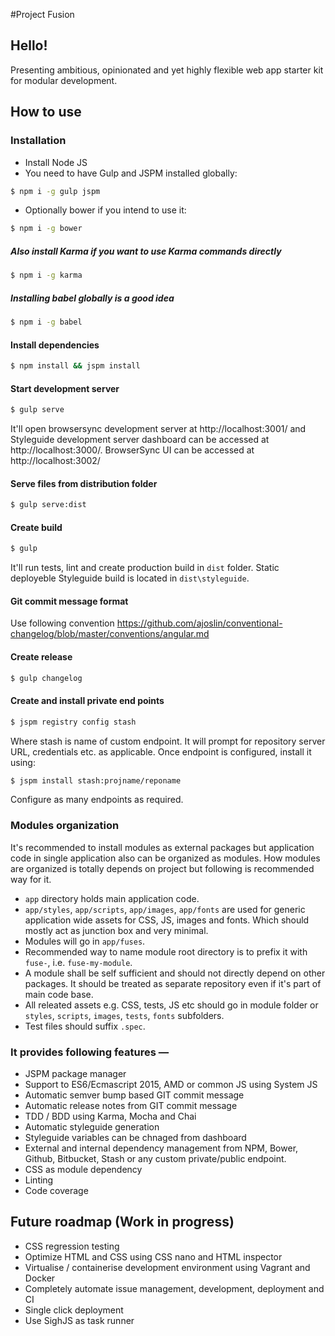 #Project Fusion

## Hello!

Presenting ambitious, opinionated and yet highly flexible web app starter kit for modular development.

## How to use

### Installation

* Install Node JS
* You need to have Gulp and JSPM installed globally:

```sh
$ npm i -g gulp jspm
```
* Optionally bower if you intend to use it:

```sh
$ npm i -g bower
```
##### Also install Karma if you want to use Karma commands directly

```sh
$ npm i -g karma
```
##### Installing babel globally is a good idea

```sh
$ npm i -g babel
```

#### Install dependencies

```sh
$ npm install && jspm install
```

#### Start development server

```sh
$ gulp serve
```

It'll open browsersync development server at http://localhost:3001/ and Styleguide development server dashboard can be accessed at http://localhost:3000/. BrowserSync UI can be accessed at http://localhost:3002/

#### Serve files from distribution folder

```sh
$ gulp serve:dist
```

#### Create build

```sh
$ gulp
```
It'll run tests, lint and create production build in `dist` folder. Static deployeble Styleguide build is located in `dist\styleguide`.

#### Git commit message format
Use following convention
https://github.com/ajoslin/conventional-changelog/blob/master/conventions/angular.md

#### Create release

```sh
$ gulp changelog
```
#### Create and install private end points


```sh
$ jspm registry config stash
```
Where stash is name of custom endpoint. It will prompt for repository server URL, credentials etc. as applicable. Once endpoint is configured, install it using:

```sh
$ jspm install stash:projname/reponame
```
Configure as many endpoints as required.

### Modules organization
It's recommended to install modules as external packages but application code in single application also  can be organized as modules. How modules are organized is totally depends on project but following is recommended way for it.

 * `app` directory holds main application code.
 * `app/styles`, `app/scripts`, `app/images`, `app/fonts` are used for generic application wide assets for CSS, JS, images and fonts. Which should mostly act as junction box and very minimal.
 * Modules will go in `app/fuses`.
 * Recommended way to name module root directory is to prefix it with `fuse-`, i.e. `fuse-my-module`.
 * A module shall be self sufficient and should not directly depend on other packages. It should be treated as separate repository even if it's part of main code base.
 * All releated assets e.g. CSS, tests, JS etc should go in module folder or `styles`, `scripts`, `images`, `tests`, `fonts` subfolders.
 * Test files should suffix `.spec`.


### It provides following features —

*   JSPM package manager
*   Support to ES6/Ecmascript 2015, AMD or common JS using System JS
*   Automatic semver bump based GIT commit message
*   Automatic release notes from GIT commit message
*   TDD / BDD using Karma, Mocha and Chai
*   Automatic styleguide generation
*   Styleguide variables can be chnaged from dashboard
*   External and internal dependency management from NPM, Bower, Github, Bitbucket, Stash or any custom private/public endpoint.
*   CSS as module dependency
*   Linting
*   Code coverage

## Future roadmap (Work in progress)

*   CSS regression testing
*   Optimize HTML and CSS using CSS nano and HTML inspector
*   Virtualise / containerise development environment using Vagrant and Docker
*   Completely automate issue management, development, deployment and CI
*   Single click deployment
*   Use SighJS as task runner

